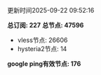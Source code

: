 更新时间2025-09-22 09:52:16

**总订阅: 227**
**总节点: 47596**
- vless节点: 26606
- hysteria2节点: 14

**google ping有效节点: 176**

